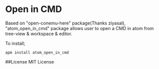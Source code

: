 # Open in CMD

Based on "open-conemu-here" package(Thanks ziyasal), "atom_open_in_cmd" package allows user to open a CMD in atom from tree-view & workspace & editor.

To install;
```shell
apm install atom_open_in_cmd
```

##License
MIT License
